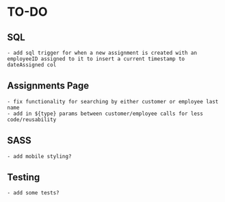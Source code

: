 # TO-DO

## SQL

    - add sql trigger for when a new assignment is created with an employeeID assigned to it to insert a current timestamp to dateAssigned col

## Assignments Page

    - fix functionality for searching by either customer or employee last name
    - add in ${type} params between customer/employee calls for less code/reusability

## SASS

    - add mobile styling?

## Testing

    - add some tests?
